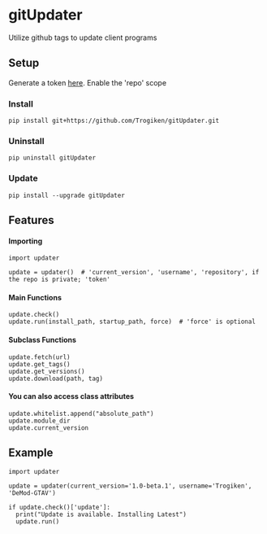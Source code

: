 # gitUpdater
Utilize github tags to update client programs

## Setup

Generate a token [here](https://github.com/settings/tokens). Enable the 'repo' scope

### Install
`pip install git+https://github.com/Trogiken/gitUpdater.git`

### Uninstall
`pip uninstall gitUpdater`

### Update
`pip install --upgrade gitUpdater`

## Features

#### Importing
```
import updater

update = updater()  # 'current_version', 'username', 'repository', if the repo is private; 'token'
```

#### Main Functions
```
update.check()
update.run(install_path, startup_path, force)  # 'force' is optional
```

#### Subclass Functions
```
update.fetch(url)
update.get_tags()
update.get_versions()
update.download(path, tag)
```

#### You can also access class attributes
```
update.whitelist.append("absolute_path")
update.module_dir
update.current_version
```

## Example

```
import updater

update = updater(current_version='1.0-beta.1', username='Trogiken', 'DeMod-GTAV')

if update.check()['update']:
  print("Update is available. Installing Latest")
  update.run()
```

